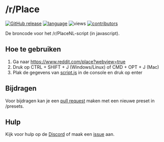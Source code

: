 # /r/Place
[![GitHub release](https://img.shields.io/badge/release-7.0-brightgreen.svg?style=flat-square&colorB=E67233)](https://github.com/Sadye/rPlace/blob/master/data.json) [![language](https://img.shields.io/badge/language-javascript-brightgreen.svg?style=flat-square&colorB=f0b400)](https://github.com/Sadye/rPlace/search?l=javascript) ![views](https://img.shields.io/badge/views-1k-brightgreen.svg?style=flat-square) [![contributors](https://img.shields.io/github/contributors/Sadye/rPlace.svg?style=flat-square)](https://github.com/Sadye/rPlace/graphs/contributors)

De broncode voor het /r/PlaceNL-script (in javascript).

## Hoe te gebruiken

1. Ga naar https://www.reddit.com/place?webview=true
2. Druk op CTRL + SHIFT + J (Windows/Linux) of CMD + OPT + J (Mac)
3. Plak de gegevens van [script.js](https://raw.githubusercontent.com/Sadye/rPlace/master/script.js) in de console en druk op enter

## Bijdragen

Voor bijdragen kan je een [pull request](https://github.com/Sadye/rPlace/pulls) maken met een nieuwe preset in /presets.

## Hulp

Kijk voor hulp op de [Discord](https://discord.gg/EU4NhBn) of maak een [issue](https://github.com/Sadye/rPlace/issues) aan.
